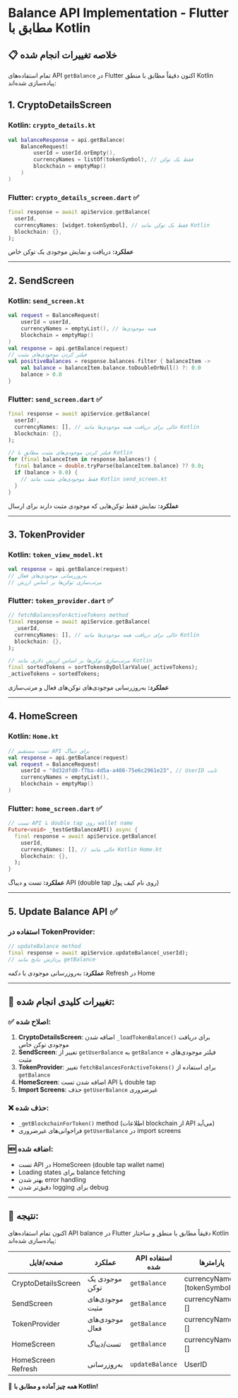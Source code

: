 # Balance API Implementation - Flutter مطابق با Kotlin

## 📋 خلاصه تغییرات انجام شده

تمام استفاده‌های API `getBalance` در Flutter اکنون دقیقاً مطابق با منطق Kotlin پیاده‌سازی شده‌اند:

## 1. **CryptoDetailsScreen** 
### Kotlin: `crypto_details.kt`
```kotlin
val balanceResponse = api.getBalance(
    BalanceRequest(
        userId = userId.orEmpty(),
        currencyNames = listOf(tokenSymbol), // فقط یک توکن
        blockchain = emptyMap()
    )
)
```

### Flutter: `crypto_details_screen.dart` ✅
```dart
final response = await apiService.getBalance(
  userId,
  currencyNames: [widget.tokenSymbol], // فقط یک توکن مانند Kotlin
  blockchain: {},
);
```

**عملکرد:** دریافت و نمایش موجودی یک توکن خاص

---

## 2. **SendScreen**
### Kotlin: `send_screen.kt`
```kotlin
val request = BalanceRequest(
    userId = userId,
    currencyNames = emptyList(), // همه موجودی‌ها
    blockchain = emptyMap()
)
val response = api.getBalance(request)
// فیلتر کردن موجودی‌های مثبت
val positiveBalances = response.balances.filter { balanceItem -> 
    val balance = balanceItem.balance.toDoubleOrNull() ?: 0.0
    balance > 0.0
}
```

### Flutter: `send_screen.dart` ✅
```dart
final response = await apiService.getBalance(
  userId!,
  currencyNames: [], // خالی برای دریافت همه موجودی‌ها مانند Kotlin
  blockchain: {},
);

// فیلتر کردن موجودی‌های مثبت مطابق با Kotlin
for (final balanceItem in response.balances!) {
  final balance = double.tryParse(balanceItem.balance) ?? 0.0;
  if (balance > 0.0) {
    // فقط موجودی‌های مثبت مانند Kotlin send_screen.kt
  }
}
```

**عملکرد:** نمایش فقط توکن‌هایی که موجودی مثبت دارند برای ارسال

---

## 3. **TokenProvider** 
### Kotlin: `token_view_model.kt`
```kotlin
val response = api.getBalance(request)
// به‌روزرسانی موجودی‌های فعال
// مرتب‌سازی توکن‌ها بر اساس ارزش
```

### Flutter: `token_provider.dart` ✅
```dart
// fetchBalancesForActiveTokens method
final response = await apiService.getBalance(
  _userId,
  currencyNames: [], // خالی برای دریافت همه موجودی‌ها مانند Kotlin
  blockchain: {},
);

// مرتب‌سازی توکن‌ها بر اساس ارزش دلاری مانند Kotlin
final sortedTokens = sortTokensByDollarValue(_activeTokens);
_activeTokens = sortedTokens;
```

**عملکرد:** به‌روزرسانی موجودی‌های توکن‌های فعال و مرتب‌سازی

---

## 4. **HomeScreen**
### Kotlin: `Home.kt`
```kotlin
// تست مستقیم API برای دیباگ
val response = api.getBalance(request)
val request = BalanceRequest(
    userId = "0d32dfd0-f7ba-4d5a-a408-75e6c2961e23", // UserID ثابت
    currencyNames = emptyList(),
    blockchain = emptyMap()
)
```

### Flutter: `home_screen.dart` ✅
```dart
// تست API با double tap روی wallet name
Future<void> _testGetBalanceAPI() async {
  final response = await apiService.getBalance(
    userId,
    currencyNames: [], // خالی مانند Kotlin Home.kt
    blockchain: {},
  );
}
```

**عملکرد:** تست و دیباگ API (double tap روی نام کیف پول)

---

## 5. **Update Balance API** ✅
### استفاده در TokenProvider:
```dart
// updateBalance method
final response = await apiService.updateBalance(_userId);
// پردازش نتایج مانند getBalance
```

**عملکرد:** به‌روزرسانی موجودی با دکمه Refresh در Home

---

## 🔧 تغییرات کلیدی انجام شده:

### ✅ **اصلاح شده:**
1. **CryptoDetailsScreen**: اضافه شدن `_loadTokenBalance()` برای دریافت موجودی توکن خاص
2. **SendScreen**: تغییر از `getUserBalance` به `getBalance` + فیلتر موجودی‌های مثبت
3. **TokenProvider**: تغییر `fetchBalancesForActiveTokens()` برای استفاده از `getBalance`
4. **HomeScreen**: اضافه شدن تست API با double tap
5. **Import Screens**: حذف `getUserBalance` غیرضروری

### ❌ **حذف شده:**
- `_getBlockchainForToken()` method (اطلاعات blockchain از API می‌آید)
- فراخوانی‌های غیرضروری `getUserBalance` در import screens

### 🆕 **اضافه شده:**
- تست API در HomeScreen (double tap wallet name)
- Loading states برای balance fetching
- بهتر شدن error handling
- دقیق‌تر شدن logging برای debug

---

## 🎯 **نتیجه:**

اکنون تمام استفاده‌های API balance در Flutter دقیقاً مطابق با منطق و ساختار Kotlin پیاده‌سازی شده‌اند:

| صفحه/فایل | عملکرد | API استفاده شده | پارامترها |
|-----------|---------|-----------------|-----------|
| CryptoDetailsScreen | موجودی یک توکن | `getBalance` | currencyNames: [tokenSymbol] |
| SendScreen | موجودی‌های مثبت | `getBalance` | currencyNames: [] |
| TokenProvider | موجودی‌های فعال | `getBalance` | currencyNames: [] |
| HomeScreen | تست/دیباگ | `getBalance` | currencyNames: [] |
| HomeScreen Refresh | به‌روزرسانی | `updateBalance` | UserID |

🚀 **همه چیز آماده و مطابق با Kotlin!** 